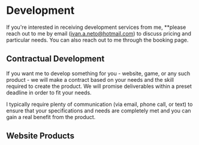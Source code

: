 # Development

If you're interested in receiving development services from me, **please reach out to me by email (ivan.a.neto@hotmail.com) to discuss pricing and particular needs. You can also reach out to me through the booking page.

## Contractual Development

If you want me to develop something for you - website, game, or any such product - we will make a contract based on your needs and the skill required to create the product. We will promise deliverables within a preset deadline in order to fit your needs.

I typically require plenty of communication (via email, phone call, or text) to ensure that your specifications and needs are completely met and you can gain a real benefit from the product.

## Website Products